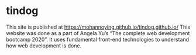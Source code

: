 # tindog 
This site is published at https://mohannoying.github.io/tindog.github.io/
This website was done as a part of Angela Yu’s “The complete web development bootcamp 2020”. It uses fundamental front-end technologies to understand how web development is done. 
